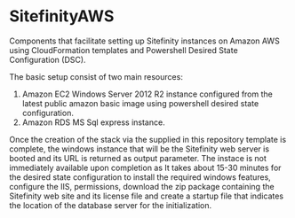 # SitefinityAWS
Components that facilitate setting up Sitefinity instances on Amazon AWS using CloudFormation templates and Powershell Desired State Configuration (DSC).

The basic setup consist of two main resources:
  1. Amazon EC2 Windows Server 2012 R2 instance configured from the latest public amazon basic image using powershell desired state configuration.
  2. Amazon RDS MS Sql express instance.


Once the creation of the stack via the supplied in this repository template is complete, the windows instance that will be the Sitefinity web server is booted and its URL is returned as output parameter. The instace is not immediately available upon completion as It takes about 15-30 minutes for the desired state configuration to install the required windows features, configure the IIS, permissions, download the zip package containing the Sitefinity web site and its license file and create a startup file that indicates the location of the database server for the initialization.
